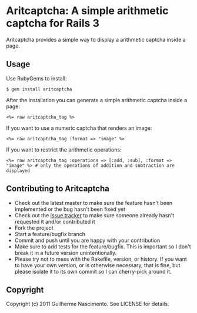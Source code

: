 # Aritcaptcha: A simple arithmetic captcha for Rails 3

Aritcaptcha provides a simple way to display a arithmetic captcha inside a page.

## Usage

Use RubyGems to install:

	$ gem install aritcaptcha

After the installation you can generate a simple arithmetic captcha inside a page:

	<%= raw aritcaptcha_tag %>

If you want to use a numeric captcha that renders an image:

	<%= raw aritcaptcha_tag :format => "image" %>

If you want to restrict the arithmetic operations:

	<%= raw aritcaptcha_tag :operations => [:add, :sub], :format => "image" %> # only the operations of addition and subtraction are displayed

## Contributing to Aritcaptcha

* Check out the latest master to make sure the feature hasn't been implemented or the bug hasn't been fixed yet
* Check out the [issue tracker](http://github.com/guinascimento/aritcaptcha/issues) to make sure someone already hasn't requested it and/or contributed it
* Fork the project
* Start a feature/bugfix branch
* Commit and push until you are happy with your contribution
* Make sure to add tests for the feature/bugfix. This is important so I don't break it in a future version unintentionally.
* Please try not to mess with the Rakefile, version, or history. If you want to have your own version, or is otherwise necessary, that is fine, but please isolate it to its own commit so I can cherry-pick around it.

## Copyright

Copyright (c) 2011 Guilherme Nascimento. See LICENSE for details.